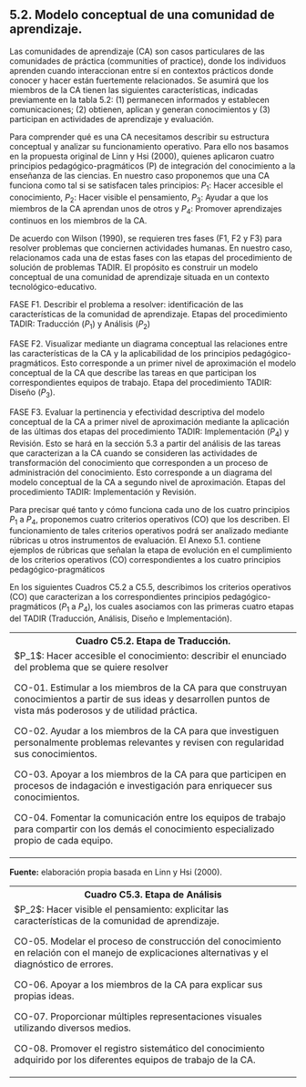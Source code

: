 ## 5.2. Modelo conceptual de una comunidad de aprendizaje.

Las comunidades de aprendizaje (CA) son casos particulares de las comunidades de práctica (communities of practice), donde los individuos aprenden cuando interaccionan entre sí en contextos prácticos donde conocer y hacer están fuertemente relacionados. Se asumirá que los miembros de la CA tienen las siguientes características, indicadas previamente en la tabla 5.2: (1) permanecen informados y establecen comunicaciones; (2) obtienen, aplican y generan conocimientos y (3) participan en actividades de aprendizaje y evaluación. 

Para comprender qué es una CA necesitamos describir su estructura conceptual y analizar su funcionamiento operativo. Para ello nos basamos en la propuesta original de Linn y Hsi (2000), quienes aplicaron cuatro principios pedagógico-pragmáticos (P) de integración del conocimiento a la enseñanza de las ciencias. En nuestro caso proponemos que una CA funciona como tal si se satisfacen tales principios: $P_1$: Hacer accesible el conocimiento, $P_2$: Hacer visible el pensamiento, $P_3$: Ayudar a que los miembros de la CA aprendan unos de otros y $P_4$: Promover aprendizajes continuos en los miembros de la CA. 

De acuerdo con Wilson (1990), se requieren tres fases (F1, F2 y F3) para resolver problemas que conciernen actividades humanas. En nuestro caso, relacionamos cada una de estas fases con las etapas del procedimiento de solución de problemas TADIR. El propósito es construir un modelo conceptual de una comunidad de aprendizaje situada en un contexto tecnológico-educativo. 

FASE F1. Describir el problema a resolver: identificación de las características de la comunidad de aprendizaje. Etapas del procedimiento TADIR: Traducción ($P_1$) y Análisis ($P_2$)

FASE F2. Visualizar mediante un diagrama conceptual las relaciones entre las características de la CA y la aplicabilidad de los principios pedagógico-pragmáticos. Esto corresponde a un primer nivel de aproximación el modelo conceptual de la CA que describe las tareas en que participan los correspondientes equipos de trabajo.  Etapa del procedimiento TADIR: Diseño ($P_3$).

FASE F3. Evaluar la pertinencia y efectividad descriptiva del modelo conceptual de la CA a primer nivel de aproximación mediante la aplicación de las últimas dos etapas del procedimiento TADIR:  Implementación ($P_4$) y Revisión. Esto se hará en la sección 5.3 a partir del análisis de las tareas que caracterizan a la CA cuando se consideren las actividades de transformación del conocimiento que corresponden a un proceso de administración del conocimiento. Esto corresponde a un diagrama del modelo conceptual de la CA a segundo nivel de aproximación. Etapas del procedimiento TADIR: Implementación y Revisión.

Para precisar qué tanto y cómo funciona cada uno de los cuatro principios $P_1$ a $P_4$, proponemos cuatro criterios operativos (CO) que los describen. El funcionamiento de tales criterios operativos podrá ser analizado mediante rúbricas u otros instrumentos de evaluación. El Anexo 5.1. contiene ejemplos de rúbricas que señalan la etapa de evolución en el cumplimiento de los criterios operativos (CO) correspondientes a los cuatro principios pedagógico-pragmáticos

En los siguientes Cuadros C5.2 a C5.5, describimos los criterios operativos (CO) que caracterizan a los correspondientes principios pedagógico-pragmáticos ($P_1$ a $P_4$), los cuales asociamos con las primeras cuatro etapas del TADIR (Traducción, Análisis, Diseño e Implementación).

<table>
<tr>
<th>
Cuadro C5.2. Etapa de Traducción.
</th>
</tr>
<tr>
<td>
$P_1$: Hacer accesible el conocimiento: describir el enunciado del problema que se quiere resolver<br>

CO-01. Estimular a los miembros de la CA para que construyan conocimientos a partir de sus ideas y desarrollen puntos de vista más poderosos y de utilidad práctica.<br>

CO-02. Ayudar a los miembros de la CA para que investiguen personalmente problemas relevantes y revisen con regularidad sus conocimientos.<br> 

CO-03. Apoyar a los miembros de la CA para que participen en procesos de indagación e investigación para enriquecer sus conocimientos.<br>

CO-04. Fomentar la comunicación entre los equipos de trabajo para compartir con los demás el conocimiento especializado propio de cada equipo.
</td>
</tr>
</table>

**Fuente:** elaboración propia basada en Linn y Hsi (2000).

<table>
<tr>
<th>
Cuadro C5.3. Etapa de Análisis
</th>
</tr>
<tr>
<td>
$P_2$: Hacer visible el pensamiento: explicitar las características de la comunidad de aprendizaje.<br>

CO-05. Modelar el proceso de construcción del conocimiento en relación con el manejo de explicaciones alternativas y el diagnóstico de errores.<br> 

CO-06. Apoyar a los miembros de la CA para explicar sus propias ideas.<br> 

CO-07. Proporcionar múltiples representaciones visuales utilizando diversos medios.<br>

CO-08. Promover el registro sistemático del conocimiento adquirido por los diferentes equipos de trabajo de la CA.
</td>
</tr>
</table>
